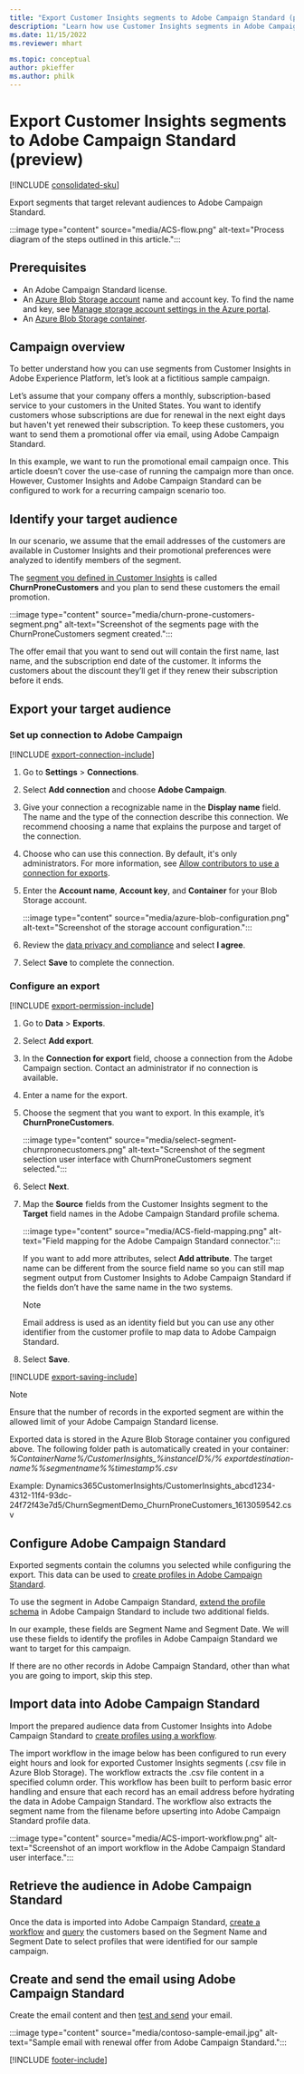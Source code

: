 ```yaml
---
title: "Export Customer Insights segments to Adobe Campaign Standard (preview)"
description: "Learn how use Customer Insights segments in Adobe Campaign Standard."
ms.date: 11/15/2022
ms.reviewer: mhart

ms.topic: conceptual
author: pkieffer
ms.author: philk
---
```


# Export Customer Insights segments to Adobe Campaign Standard (preview)

[!INCLUDE [consolidated-sku](./includes/consolidated-sku.md)]

Export segments that target relevant audiences to Adobe Campaign Standard.

:::image type="content" source="media/ACS-flow.png" alt-text="Process diagram of the steps outlined in this article.":::

## Prerequisites

- An Adobe Campaign Standard license.
- An [Azure Blob Storage account](/azure/storage/blobs/create-data-lake-storage-account) name and account key. To find the name and key, see [Manage storage account settings in the Azure portal](/azure/storage/common/storage-account-manage).
- An [Azure Blob Storage container](/azure/storage/blobs/storage-quickstart-blobs-portal#create-a-container).

## Campaign overview

To better understand how you can use segments from Customer Insights in Adobe Experience Platform, let’s look at a fictitious sample campaign.

Let’s assume that your company offers a monthly, subscription-based service to your customers in the United States. You want to identify customers whose subscriptions are due for renewal in the next eight days but haven't yet renewed their subscription. To keep these customers, you want to send them a promotional offer via email, using Adobe Campaign Standard.

In this example, we want to run the promotional email campaign once. This article doesn’t cover the use-case of running the campaign more than once. However, Customer Insights and Adobe Campaign Standard can be configured to work for a recurring campaign scenario too.

## Identify your target audience

In our scenario, we assume that the email addresses of the customers are available in Customer Insights and their promotional preferences were analyzed to identify members of the segment.

The [segment you defined in Customer Insights](segments.md) is called **ChurnProneCustomers** and you plan to send these customers the email promotion.

:::image type="content" source="media/churn-prone-customers-segment.png" alt-text="Screenshot of the segments page with the ChurnProneCustomers segment created.":::

The offer email that you want to send out will contain the first name, last name, and the subscription end date of the customer. It informs the customers about the discount they’ll get if they renew their subscription before it ends.

## Export your target audience

### Set up connection to Adobe Campaign

[!INCLUDE [export-connection-include](includes/export-connection-admn.md)]

1. Go to **Settings** > **Connections**.

1. Select **Add connection** and choose **Adobe Campaign**.

1. Give your connection a recognizable name in the **Display name** field. The name and the type of the connection describe this connection. We recommend choosing a name that explains the purpose and target of the connection.

1. Choose who can use this connection. By default, it's only administrators. For more information, see [Allow contributors to use a connection for exports](connections.md#allow-contributors-to-use-a-connection-for-exports).

1. Enter the **Account name**, **Account key**, and **Container** for your Blob Storage account.  

   :::image type="content" source="media/azure-blob-configuration.png" alt-text="Screenshot of the storage account configuration.":::

1. Review the [data privacy and compliance](connections.md#data-privacy-and-compliance) and select **I agree**.

1. Select **Save** to complete the connection.

### Configure an export

[!INCLUDE [export-permission-include](includes/export-permission.md)]

1. Go to **Data** > **Exports**.

1. Select **Add export**.

1. In the **Connection for export** field, choose a connection from the Adobe Campaign section. Contact an administrator if no connection is available.

1. Enter a name for the export.

1. Choose the segment that you want to export. In this example, it’s **ChurnProneCustomers**.

   :::image type="content" source="media/select-segment-churnpronecustomers.png" alt-text="Screenshot of the segment selection user interface with ChurnProneCustomers segment selected.":::

1. Select **Next**.

1. Map the **Source** fields from the Customer Insights segment to the **Target** field names in the Adobe Campaign Standard profile schema.

   :::image type="content" source="media/ACS-field-mapping.png" alt-text="Field mapping for the Adobe Campaign Standard connector.":::

   If you want to add more attributes, select **Add attribute**. The target name can be different from the source field name so you can still map segment output from Customer Insights to Adobe Campaign Standard if the fields don’t have the same name in the two systems.

   > [!NOTE]
   > Email address is used as an identity field but you can use any other identifier from the customer profile to map data to Adobe Campaign Standard.

1. Select **Save**.

[!INCLUDE [export-saving-include](includes/export-saving.md)]

> [!NOTE]
> Ensure that the number of records in the exported segment are within the allowed limit of your Adobe Campaign Standard license.

Exported data is stored in the Azure Blob Storage container you configured above. The following folder path is automatically created in your container:
*%ContainerName%/CustomerInsights_%instanceID%/% exportdestination-name%_%segmentname%_%timestamp%.csv*

Example: Dynamics365CustomerInsights/CustomerInsights_abcd1234-4312-11f4-93dc-24f72f43e7d5/ChurnSegmentDemo_ChurnProneCustomers_1613059542.csv

## Configure Adobe Campaign Standard

Exported segments contain the columns you selected while configuring the export. This data can be used to [create profiles in Adobe Campaign Standard](https://experienceleague.adobe.com/docs/campaign-standard/using/profiles-and-audiences/managing-profiles/about-profiles.html#managing-profiles).

To use the segment in Adobe Campaign Standard, [extend the profile schema](https://experienceleague.adobe.com/docs/campaign-standard/using/developing/use-cases--extending-resources/extending-the-profile-resource-with-a-new-field.html#developing) in Adobe Campaign Standard to include two additional fields.

In our example, these fields are Segment Name and Segment Date. We will use these fields to identify the profiles in Adobe Campaign Standard we want to target for this campaign.

If there are no other records in Adobe Campaign Standard, other than what you are going to import, skip this step.

## Import data into Adobe Campaign Standard

Import the prepared audience data from Customer Insights into Adobe Campaign Standard to [create profiles using a workflow](https://experienceleague.adobe.com/docs/campaign-standard/using/profiles-and-audiences/managing-profiles/creating-profiles.html#profiles-and-audiences).

The import workflow in the image below has been configured to run every eight hours and look for exported Customer Insights segments (.csv file in Azure Blob Storage). The workflow extracts the .csv file content in a specified column order. This workflow has been built to perform basic error handling and ensure that each record has an email address before hydrating the data in Adobe Campaign Standard. The workflow also extracts the segment name from the filename before upserting into Adobe Campaign Standard profile data.

:::image type="content" source="media/ACS-import-workflow.png" alt-text="Screenshot of an import workflow in the Adobe Campaign Standard user interface.":::

## Retrieve the audience in Adobe Campaign Standard

Once the data is imported into Adobe Campaign Standard, [create a workflow](https://experienceleague.adobe.com/docs/campaign-standard/using/managing-processes-and-data/workflow-general-operation/building-a-workflow.html#managing-processes-and-data) and [query](https://experienceleague.adobe.com/docs/campaign-standard/using/managing-processes-and-data/targeting-activities/query.html#managing-processes-and-data) the customers based on the Segment Name and Segment Date to select profiles that were identified for our sample campaign.

## Create and send the email using Adobe Campaign Standard

Create the email content and then [test and send](https://experienceleague.adobe.com/docs/campaign-standard/using/testing-and-sending/get-started-sending-messages.html#preparing-and-testing-messages) your email.

:::image type="content" source="media/contoso-sample-email.jpg" alt-text="Sample email with renewal offer from Adobe Campaign Standard.":::

[!INCLUDE [footer-include](includes/footer-banner.md)]
